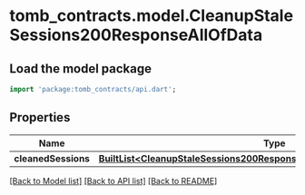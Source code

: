 # tomb_contracts.model.CleanupStaleSessions200ResponseAllOfData

## Load the model package
```dart
import 'package:tomb_contracts/api.dart';
```

## Properties
Name | Type | Description | Notes
------------ | ------------- | ------------- | -------------
**cleanedSessions** | [**BuiltList&lt;CleanupStaleSessions200ResponseAllOfDataCleanedSessionsInner&gt;**](CleanupStaleSessions200ResponseAllOfDataCleanedSessionsInner.md) |  | [optional] 

[[Back to Model list]](../README.md#documentation-for-models) [[Back to API list]](../README.md#documentation-for-api-endpoints) [[Back to README]](../README.md)


